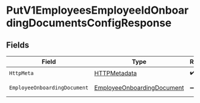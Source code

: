 # PutV1EmployeesEmployeeIdOnboardingDocumentsConfigResponse


## Fields

| Field                                                                               | Type                                                                                | Required                                                                            | Description                                                                         |
| ----------------------------------------------------------------------------------- | ----------------------------------------------------------------------------------- | ----------------------------------------------------------------------------------- | ----------------------------------------------------------------------------------- |
| `HttpMeta`                                                                          | [HTTPMetadata](../../Models/Components/HTTPMetadata.md)                             | :heavy_check_mark:                                                                  | N/A                                                                                 |
| `EmployeeOnboardingDocument`                                                        | [EmployeeOnboardingDocument](../../Models/Components/EmployeeOnboardingDocument.md) | :heavy_minus_sign:                                                                  | Example response                                                                    |